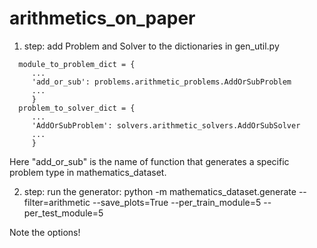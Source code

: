 # arithmetics_on_paper

1. step: add Problem and Solver to the dictionaries in gen_util.py

```
  module_to_problem_dict = {
     ...
     'add_or_sub': problems.arithmetic_problems.AddOrSubProblem
     ...
     }
  problem_to_solver_dict = {
     ...
     'AddOrSubProblem': solvers.arithmetic_solvers.AddOrSubSolver
     ...
     }
```

Here "add_or_sub" is the name of function that generates a specific problem type in mathematics_dataset.

2. step: run the generator: python -m mathematics_dataset.generate --filter=arithmetic --save_plots=True --per_train_module=5 --per_test_module=5

Note the options!
